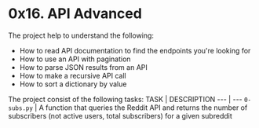 # 0x16. API Advanced
The project help to understand the following:

- How to read API documentation to find the endpoints you're looking for
- How to use an API with pagination
- How to parse JSON results from an API
- How to make a recursive API call
- How to sort a dictionary by value

The project consist of the following tasks:
TASK | DESCRIPTION
--- | ---
`0-subs.py` | A function that queries the Reddit API and returns the number of subscribers (not active users, total subscribers) for a given subreddit
